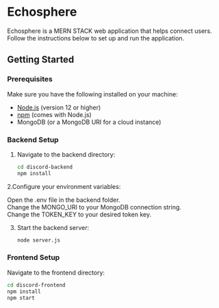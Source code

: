 # Echosphere

Echosphere is a MERN STACK web application that helps connect users. Follow the instructions below to set up and run the application.

## Getting Started

### Prerequisites

Make sure you have the following installed on your machine:

- [Node.js](https://nodejs.org/) (version 12 or higher)
- [npm](https://www.npmjs.com/) (comes with Node.js)
- MongoDB (or a MongoDB URI for a cloud instance)

### Backend Setup

1. Navigate to the backend directory:

   ```bash
   cd discord-backend
   npm install
2.Configure your environment variables:

Open the .env file in the backend folder.<br>
Change the MONGO_URI to your MongoDB connection string.<br>
Change the TOKEN_KEY to your desired token key.<br>

3. Start the backend server:
   ```bash
   node server.js

### Frontend Setup

Navigate to the frontend directory:

   ```bash
   cd discord-frontend
   npm install
   npm start
   

